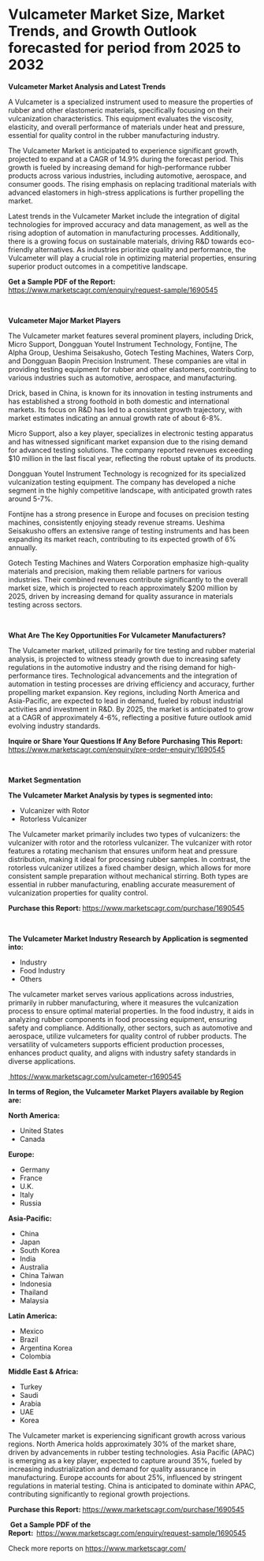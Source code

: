 <p><h1>Vulcameter Market Size, Market Trends, and Growth Outlook forecasted for period from 2025 to 2032</h1></p><p><strong>Vulcameter Market Analysis and Latest Trends</strong></p>
<p><p>A Vulcameter is a specialized instrument used to measure the properties of rubber and other elastomeric materials, specifically focusing on their vulcanization characteristics. This equipment evaluates the viscosity, elasticity, and overall performance of materials under heat and pressure, essential for quality control in the rubber manufacturing industry.</p><p>The Vulcameter Market is anticipated to experience significant growth, projected to expand at a CAGR of 14.9% during the forecast period. This growth is fueled by increasing demand for high-performance rubber products across various industries, including automotive, aerospace, and consumer goods. The rising emphasis on replacing traditional materials with advanced elastomers in high-stress applications is further propelling the market.</p><p>Latest trends in the Vulcameter Market include the integration of digital technologies for improved accuracy and data management, as well as the rising adoption of automation in manufacturing processes. Additionally, there is a growing focus on sustainable materials, driving R&D towards eco-friendly alternatives. As industries prioritize quality and performance, the Vulcameter will play a crucial role in optimizing material properties, ensuring superior product outcomes in a competitive landscape.</p></p>
<p><strong>Get a Sample PDF of the Report:&nbsp;</strong> <a href="https://www.marketscagr.com/enquiry/request-sample/1690545?utm_campaign=1999&utm_medium=2&utm_source=Github&utm_content=ia&utm_term=19022025&utm_id=vulcameter">https://www.marketscagr.com/enquiry/request-sample/1690545</a></p>
<p>&nbsp;</p>
<p><strong>Vulcameter Major Market Players</strong></p>
<p><p>The Vulcameter market features several prominent players, including Drick, Micro Support, Dongguan Youtel Instrument Technology, Fontijne, The Alpha Group, Ueshima Seisakusho, Gotech Testing Machines, Waters Corp, and Dongguan Baopin Precision Instrument. These companies are vital in providing testing equipment for rubber and other elastomers, contributing to various industries such as automotive, aerospace, and manufacturing.</p><p>Drick, based in China, is known for its innovation in testing instruments and has established a strong foothold in both domestic and international markets. Its focus on R&D has led to a consistent growth trajectory, with market estimates indicating an annual growth rate of about 6-8%. </p><p>Micro Support, also a key player, specializes in electronic testing apparatus and has witnessed significant market expansion due to the rising demand for advanced testing solutions. The company reported revenues exceeding $10 million in the last fiscal year, reflecting the robust uptake of its products.</p><p>Dongguan Youtel Instrument Technology is recognized for its specialized vulcanization testing equipment. The company has developed a niche segment in the highly competitive landscape, with anticipated growth rates around 5-7%. </p><p>Fontijne has a strong presence in Europe and focuses on precision testing machines, consistently enjoying steady revenue streams. Ueshima Seisakusho offers an extensive range of testing instruments and has been expanding its market reach, contributing to its expected growth of 6% annually.</p><p>Gotech Testing Machines and Waters Corporation emphasize high-quality materials and precision, making them reliable partners for various industries. Their combined revenues contribute significantly to the overall market size, which is projected to reach approximately $200 million by 2025, driven by increasing demand for quality assurance in materials testing across sectors.</p></p>
<p>&nbsp;</p>
<p><strong>What Are The Key Opportunities For Vulcameter Manufacturers?</strong></p>
<p><p>The Vulcameter market, utilized primarily for tire testing and rubber material analysis, is projected to witness steady growth due to increasing safety regulations in the automotive industry and the rising demand for high-performance tires. Technological advancements and the integration of automation in testing processes are driving efficiency and accuracy, further propelling market expansion. Key regions, including North America and Asia-Pacific, are expected to lead in demand, fueled by robust industrial activities and investment in R&D. By 2025, the market is anticipated to grow at a CAGR of approximately 4-6%, reflecting a positive future outlook amid evolving industry standards.</p></p>
<p><strong>Inquire or Share Your Questions If Any Before Purchasing This Report:</strong> <a href="https://www.marketscagr.com/enquiry/pre-order-enquiry/1690545?utm_campaign=1999&utm_medium=2&utm_source=Github&utm_content=ia&utm_term=19022025&utm_id=vulcameter">https://www.marketscagr.com/enquiry/pre-order-enquiry/1690545</a></p>
<p>&nbsp;</p>
<p><strong>Market Segmentation</strong></p>
<p><strong>The Vulcameter Market Analysis by types is segmented into:</strong></p>
<p><ul><li>Vulcanizer with Rotor</li><li>Rotorless Vulcanizer</li></ul></p>
<p><p>The Vulcameter market primarily includes two types of vulcanizers: the vulcanizer with rotor and the rotorless vulcanizer. The vulcanizer with rotor features a rotating mechanism that ensures uniform heat and pressure distribution, making it ideal for processing rubber samples. In contrast, the rotorless vulcanizer utilizes a fixed chamber design, which allows for more consistent sample preparation without mechanical stirring. Both types are essential in rubber manufacturing, enabling accurate measurement of vulcanization properties for quality control.</p></p>
<p><strong>Purchase this Report:&nbsp;</strong><a href="https://www.marketscagr.com/purchase/1690545?utm_campaign=1999&utm_medium=2&utm_source=Github&utm_content=ia&utm_term=19022025&utm_id=vulcameter">https://www.marketscagr.com/purchase/1690545</a></p>
<p>&nbsp;</p>
<p><strong>The Vulcameter Market Industry Research by Application is segmented into:</strong></p>
<p><ul><li>Industry</li><li>Food Industry</li><li>Others</li></ul></p>
<p><p>The vulcameter market serves various applications across industries, primarily in rubber manufacturing, where it measures the vulcanization process to ensure optimal material properties. In the food industry, it aids in analyzing rubber components in food processing equipment, ensuring safety and compliance. Additionally, other sectors, such as automotive and aerospace, utilize vulcameters for quality control of rubber products. The versatility of vulcameters supports efficient production processes, enhances product quality, and aligns with industry safety standards in diverse applications.</p></p>
<p><a href="https://www.marketscagr.com/vulcameter-r1690545?utm_campaign=1999&utm_medium=2&utm_source=Github&utm_content=ia&utm_term=19022025&utm_id=vulcameter">&nbsp;https://www.marketscagr.com/vulcameter-r1690545</a></p>
<p><strong>In terms of Region, the Vulcameter Market Players available by Region are:</strong></p>
<p>
    <p> <strong> North America: </strong>
        <ul>
            <li>United States</li>
            <li>Canada</li>
        </ul>
        </p> 
    <p> <strong> Europe: </strong>
        <ul>
            <li>Germany</li>
            <li>France</li>
            <li>U.K.</li>
            <li>Italy</li>
            <li>Russia</li>
        </ul>
        </p> 
    <p> <strong> Asia-Pacific: </strong>
        <ul>
            <li>China</li>
            <li>Japan</li>
            <li>South Korea</li>
            <li>India</li>
            <li>Australia</li>
            <li>China Taiwan</li>
            <li>Indonesia</li>
            <li>Thailand</li>
            <li>Malaysia</li>
        </ul>
        </p> 
    <p> <strong> Latin America: </strong>
        <ul>
            <li>Mexico</li>
            <li>Brazil</li>
            <li>Argentina Korea</li>
            <li>Colombia</li>
        </ul>
        </p> 
    <p> <strong> Middle East & Africa: </strong>
        <ul>
            <li>Turkey</li>
            <li>Saudi</li>
            <li>Arabia</li>
            <li>UAE</li>
            <li>Korea</li>
        </ul>
    </p>
    </p>
<p><p>The Vulcameter market is experiencing significant growth across various regions. North America holds approximately 30% of the market share, driven by advancements in rubber testing technologies. Asia Pacific (APAC) is emerging as a key player, expected to capture around 35%, fueled by increasing industrialization and demand for quality assurance in manufacturing. Europe accounts for about 25%, influenced by stringent regulations in material testing. China is anticipated to dominate within APAC, contributing significantly to regional growth projections.</p></p>
<p><strong>Purchase this Report: </strong><a href="https://www.marketscagr.com/purchase/1690545?utm_campaign=1999&utm_medium=2&utm_source=Github&utm_content=ia&utm_term=19022025&utm_id=vulcameter">https://www.marketscagr.com/purchase/1690545</a></p>
<p>&nbsp;<strong>Get a Sample PDF of the Report:&nbsp;&nbsp;</strong><a href="https://www.marketscagr.com/enquiry/request-sample/1690545?utm_campaign=1999&utm_medium=2&utm_source=Github&utm_content=ia&utm_term=19022025&utm_id=vulcameter">https://www.marketscagr.com/enquiry/request-sample/1690545</a></p>
<p><strong></strong></p>
<p>Check more reports on <a href="https://www.marketscagr.com/?utm_campaign=1999&utm_medium=2&utm_source=Github&utm_content=ia&utm_term=19022025&utm_id=vulcameter">https://www.marketscagr.com/</a></p>
